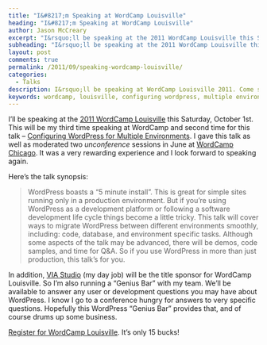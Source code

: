 ```yaml
---
title: "I&#8217;m Speaking at WordCamp Louisville"
heading: "I&#8217;m Speaking at WordCamp Louisville"
author: Jason McCreary
excerpt: "I&rsquo;ll be speaking at the 2011 WordCamp Louisville this Saturday, October 1st. This will be my third time speaking at WordCamp and second time for this talk – Configuring WordPress for Multiple Environments."
subheading: "I&rsquo;ll be speaking at the 2011 WordCamp Louisville this Saturday, October 1st. This will be my third time speaking at WordCamp and second time for this talk – Configuring WordPress for Multiple Environments."
layout: post
comments: true
permalink: /2011/09/speaking-wordcamp-louisville/
categories:
  - Talks
description: I&rsquo;ll be speaking at WordCamp Louisville 2011. Come see my talk on Configuring WordPress for Multiple Environments.
keywords: wordcamp, louisville, configuring wordpress, multiple environments, jason mccreary, speaker, talk
---
```

I&rsquo;ll be speaking at the [2011 WordCamp Louisville][1] this Saturday, October 1st. This will be my third time speaking at WordCamp and second time for this talk – [Configuring WordPress for Multiple Environments][2]. I gave this talk as well as moderated two *unconference* sessions in June at [WordCamp Chicago][3]. It was a very rewarding experience and I look forward to speaking again.

Here&rsquo;s the talk synopsis:

> WordPress boasts a &ldquo;5 minute install&rdquo;. This is great for simple sites running only in a production environment. But if you&rsquo;re using WordPress as a development platform or following a software development life cycle things become a little tricky. This talk will cover ways to migrate WordPress between different environments smoothly, including: code, database, and environment specific tasks. Although some aspects of the talk may be advanced, there will be demos, code samples, and time for Q&A. So if you use WordPress in more than just production, this talk&rsquo;s for you.

In addition, [VIA Studio][4] (my day job) will be the title sponsor for WordCamp Louisville. So I&rsquo;m also running a &ldquo;Genius Bar&rdquo; with my team. We&rsquo;ll be available to answer any user or development questions you may have about WordPress. I know I go to a conference hungry for answers to very specific questions. Hopefully this WordPress &ldquo;Genius Bar&rdquo; provides that, and of course drums up some business. 

[Register for WordCamp Louisville][5]. It&rsquo;s only 15 bucks!

 [1]: http://2011.louisville.wordcamp.org/ "2011 WordCamp Louisville"
 [2]: http://viastudio.com/2011/02/08/configuring-wordpress-multiple-environments/ "Configuring WordPress for Multiple Environments"
 [3]: http://2011.chicago.wordcamp.org/wordcamp-chicago-2011-schedule/ "WordCamp Chicago"
 [4]: http://viastudio.com "VIA Studio"
 [5]: http://2011.louisville.wordcamp.org/tickets/ "Register for WordCamp Louisville"
